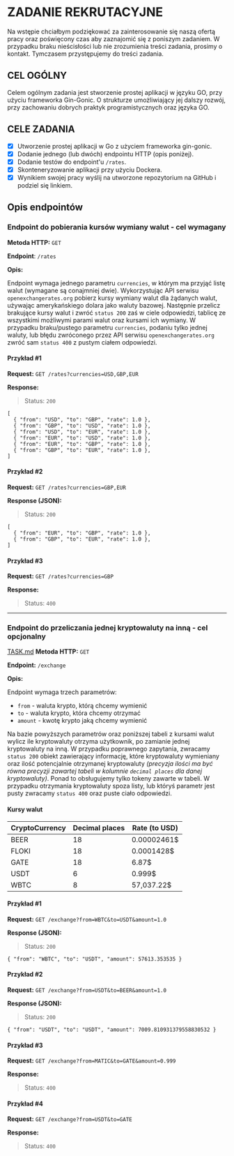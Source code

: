 # ZADANIE REKRUTACYJNE

Na wstępie chciałbym podziękować za zainterosowanie się naszą ofertą pracy oraz poświęcony czas aby zaznajomić się z poniszym zadaniem. W przypadku braku nieścisłości lub nie zrozumienia treści zadania, prosimy o kontakt. Tymczasem przystępujemy do treści zadania.

## CEL OGÓLNY

Celem ogólnym zadania jest stworzenie prostej aplikacji w języku GO, przy użyciu frameworka Gin-Gonic. O strukturze umożliwiający jej dalszy rozwój, przy zachowaniu dobrych praktyk programistycznych oraz języka GO.

## CELE ZADANIA

- [X] Utworzenie prostej aplikacji w Go z użyciem frameworka gin-gonic.
- [X] Dodanie jednego (lub dwóch) endpointu HTTP (opis poniżej).
- [X] Dodanie testów do endpoint'u `/rates`.
- [X] Skonteneryzowanie aplikacji przy użyciu Dockera.
- [X] Wynikiem swojej pracy wyślij na utworzone repozytorium na GitHub i podziel się linkiem.

## Opis endpointów

### Endpoint do pobierania kursów wymiany walut - cel wymagany

**Metoda HTTP:** `GET`

**Endpoint**: `/rates`

**Opis:**

Endpoint wymaga jednego parametru `currencies`, w którym ma przyjąć listę walut (wymagane są conajmniej dwie).
Wykorzystując API serwisu `openexchangerates.org` pobierz kursy wymiany walut dla żądanych walut, używając amerykańskiego dolara jako waluty bazowej.
Następnie przelicz brakujące kursy walut i zwróć `status 200` zaś w ciele odpowiedzi, tablicę ze wszystkimi możliwymi parami walut oraz kursami ich wymiany.
W przypadku braku/pustego parametru `currencies`, podaniu tylko jednej waluty, lub błędu zwróconego przez API serwisu `openexchangerates.org` zwróć sam `status 400` z pustym ciałem odpowiedzi.

#### Przykład #1

**Request:** `GET /rates?currencies=USD,GBP,EUR`

**Response:**

> Status: `200`

```
[
  { "from": "USD", "to": "GBP", "rate": 1.0 },
  { "from": "GBP", "to": "USD", "rate": 1.0 },
  { "from": "USD", "to": "EUR", "rate": 1.0 },
  { "from": "EUR", "to": "USD", "rate": 1.0 },
  { "from": "EUR", "to": "GBP", "rate": 1.0 },
  { "from": "GBP", "to": "EUR", "rate": 1.0 },
]
```

#### Przykład #2

**Request:** `GET /rates?currencies=GBP,EUR`

**Response (JSON):**

> Status: `200`

```
[
  { "from": "EUR", "to": "GBP", "rate": 1.0 },
  { "from": "GBP", "to": "EUR", "rate": 1.0 },
]
```

#### Przykład #3

**Request:** `GET /rates?currencies=GBP`

**Response:**

> Status: `400`

---

### Endpoint do przeliczania jednej kryptowaluty na inną - cel opcjonalny
[TASK.md](TASK.md)
**Metoda HTTP:** `GET`

**Endpoint:** `/exchange`

**Opis:**

Endpoint wymaga trzech parametrów:

- `from` - waluta krypto, którą chcemy wymienić
- `to` - waluta krypto, która chcemy otrzymać
- `amount` - kwotę krypto jaką chcemy wymienić

Na bazie powyższych parametrów oraz poniższej tabeli z kursami walut wylicz ile kryptowaluty otrzyma użytkownik, po zamianie jednej kryptowaluty na inną.
W przypadku poprawnego zapytania, zwracamy `status 200` obiekt zawierający informację, które kryptowaluty wymieniany oraz ilość potencjalnie otrzymanej kryptowaluty *(precyzja ilości ma być równa precyzji zawartej tabeli w kolumnie `decimal places` dla danej kryptowaluty)*. 
Ponad to obsługujemy tylko tokeny zawarte w tabeli. W przypadku otrzymania kryptowaluty spoza listy, lub któryś parametr jest pusty zwracamy `status 400` oraz puste ciało odpowiedzi.

#### Kursy walut

| CryptoCurrency | Decimal places | Rate (to USD) |
| ----------- | ----------- | ----------- |
| BEER | 18 | 0.00002461$
| FLOKI | 18 | 0.0001428$
| GATE| 18 | 6.87$
| USDT | 6 | 0.999$
| WBTC | 8 | 57,037.22$

#### Przykład #1

**Request:** `GET /exchange?from=WBTC&to=USDT&amount=1.0`

**Response (JSON):**

> Status: `200`

```
{ "from": "WBTC", "to": "USDT", "amount": 57613.353535 }
```

#### Przykład #2

**Request:** `GET /exchange?from=USDT&to=BEER&amount=1.0`

**Response (JSON):**

> Status: `200`

```
{ "from": "USDT", "to": "USDT", "amount": 7009.810931379558830532 }
```

#### Przykład #3

**Request:** `GET /exchange?from=MATIC&to=GATE&amount=0.999`

**Response:**

> Status: `400`

#### Przykład #4

**Request:** `GET /exchange?from=USDT&to=GATE`

**Response:**

> Status: `400`
